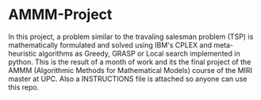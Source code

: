 # AMMM-Project
In this project, a problem similar to the travaling salesman problem (TSP) is mathematically formulated and solved using IBM's CPLEX and meta-heuristic algorithms as Greedy, GRASP or Local search implemented in python. This is the result of a month of work and its the final project of the AMMM (Algorithmic Methods for Mathematical Models) course of the MIRI master at UPC. Also a INSTRUCTIONS file is attached so anyone can use this repo.
